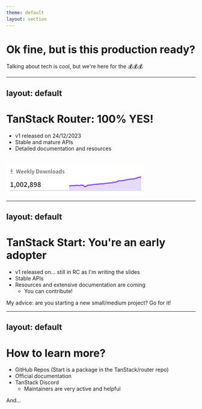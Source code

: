 ```yaml
---
theme: default
layout: section
---
```


# Ok fine, but is this production ready?

Talking about tech is cool, but we're here for the 💰💰💰

---
layout: default
---

# TanStack Router: 100% YES! 

- v1 released on 24/12/2023
- Stable and mature APIs
- Detailed documentation and resources

<br />

<img src=".demo/slides/img/router-npm.png" alt="TanStack Router Stats"/>

---
layout: default
---

# TanStack Start: You're an early adopter

- v1 released on... still in RC as I'm writing the slides
- Stable APIs
- Resources and extensive documentation are coming
  - You can contribute!

My advice: are you starting a new small/medium project? Go for it!

---
layout: default
---

# How to learn more?

- GitHub Repos (Start is a package in the TanStack/router repo)
- Official documentation
- TanStack Discord
  - Maintainers are very active and helpful

And...

